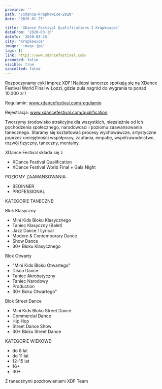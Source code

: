 ```yaml
---
province: ''
path: '/xdance-krapkowice-2020'
date: '2020-01-27'

title: 'XDance Festival Qualifications I Krapkowice'
dateFrom: '2020-03-15'
dateTo: '2020-03-15'
city: 'Krapkowice'
image: 'image.jpg'
tags: []
link: https://www.xdancefestival.com/
promoted: false
visible: true
cancelled: false
---
```

Rozpoczynamy cykl imprez XDF! Najlepsi tancerze spotkają się na XDance Festival World Final w Łodzi, gdzie pula nagród do wygrania to ponad 10.000 zł !

Regulamin: www.xdancefestival.com/regulamin

Rejestracja: www.xdancefestival.com/qualification

Tworzymy środowisko atrakcyjne dla wszystkich, niezależnie od ich pochodzenia społecznego, narodowości i poziomu zaawansowania tanecznego. Staramy się kształtować procesy wychowawcze, artystyczne poprzez umiejętności współpracy, zaufania, empatię, współzawodnictwo, rozwój fizyczny, taneczny, mentalny. 

XDance Festival składa się z
- XDance Festival Qualification
- XDance Festival World Final + Gala Night

POZIOMY ZAAWANSOWANIA:
- BEGINNER
- PROFESSIONAL

KATEGORIE TANECZNE:

Blok Klasyczny
- Mini Kids Bloku Klasycznego
- Taniec Klasyczny (Balet)
- Jazz Dance / Lyrical
- Modern & Contemporary Dance
- Show Dance
- 30+ Bloku Klasycznego

Blok Otwarty
- "Mini Kids Bloku Otwartego"
- Disco Dance
- Taniec Akrobatyczny
- Taniec Narodowy
- Production
- 30+ Boku Otwartego"

Blok Street Dance
- Mini Kids Bloku Street Dance
- Commercial Dance 
- Hip Hop 
- Street Dance Show 
- 30+ Bloku Street Dance

KATEGORIE WIEKOWE:

- do 8 lat 
- do 11 lat	
- 12-15 lat	
- 16+ 
- 30+

Z tanecznymi pozdrowieniami
XDF Team
